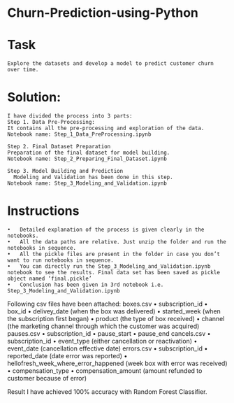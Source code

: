 # Churn-Prediction-using-Python

# Task
    Explore the datasets and develop a model to predict customer churn over time.

# Solution:
    I have divided the process into 3 parts:
    Step 1. Data Pre-Processing: 
    It contains all the pre-processing and exploration of the data.
    Notebook name: Step_1_Data_PreProcessing.ipynb

    Step 2. Final Dataset Preparation 
    Preparation of the final dataset for model building.
    Notebook name: Step_2_Preparing_Final_Dataset.ipynb

    Step 3. Model Building and Prediction 
      Modeling and Validation has been done in this step.
    Notebook name: Step_3_Modeling_and_Validation.ipynb

# Instructions 
    •	Detailed explanation of the process is given clearly in the notebooks.
    •	All the data paths are relative. Just unzip the folder and run the notebooks in sequence.
    •	All the pickle files are present in the folder in case you don’t want to run notebooks in sequence. 
    •	You can directly run the Step_3_Modeling_and_Validation.ipynb notebook to see the results. Final data set has been saved as pickle object named ‘final.pickle’
    •	Conclusion has been given in 3rd notebook i.e. Step_3_Modeling_and_Validation.ipynb

Following csv files have been attached:
boxes.csv
    •	subscription_id
    •	box_id
    •	delivey_date (when the box was delivered)
    •	started_week (when the subscription first began)
    •	product (the type of box received)
    •	channel (the marketing channel through which the customer was acquired)
pauses.csv
    •	subscription_id
    •	pause_start
    •	pause_end
cancels.csv
    •	subscription_id
    •	event_type (either cancellation or reactivation)
    •	event_date (cancellation effective date)
errors.csv
    •	subscription_id
    •	reported_date (date error was reported)
    •	hellofresh_week_where_error_happened (week box with error was received)
    •	compensation_type
    •	compensation_amount (amount refunded to customer because of error)


Result 
I have achieved 100% accuracy with Random Forest Classifier.


